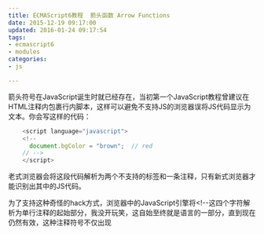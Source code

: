 ```yaml
---
title: ECMAScript6教程  箭头函数 Arrow Functions
date: 2015-12-19 09:17:00
updated: 2016-01-24 09:17:54
tags: 
- ecmascript6
- modules
categories: 
- js

---
```

箭头符号在JavaScript诞生时就已经存在，当初第一个JavaScript教程曾建议在HTML注释内包裹行内脚本，这样可以避免不支持JS的浏览器误将JS代码显示为文本。你会写这样的代码：
```javascript
    <script language="javascript">
    <!--
      document.bgColor = "brown";  // red
    // -->
    </script>
```
老式浏览器会将这段代码解析为两个不支持的标签和一条注释，只有新式浏览器才能识别出其中的JS代码。

为了支持这种奇怪的hack方式，浏览器中的JavaScript引擎将<!--这四个字符解析为单行注释的起始部分，我没开玩笑，这自始至终就是语言的一部分，直到现在仍然有效，这种注释符号不仅出现<script>标签后的首行，在JS代码的每个角落你都有可能见到它，甚至在Node中也是如此。

碰巧，[这种注释风](http://people.mozilla.org/~jorendorff/es6-draft.html#sec-html-like-comments)格首次在ES6中被标准化了，但在新标准中箭头被用来做其它事情。

箭头序列-->同样是单行注释的一部分。古怪的是，在HTML中-->之前的字符是注释的一部分，而在JS中-->之后的部分才是注释。

你一定感到陌生的是，只有当箭头在行首时才会注释当前行。这是因为在其它上下文中，-->是一个JS运算符：“趋向于”运算符！
```javascript
    function countdown(n) {
      while (n --> 0)  // "n goes to zero"
        alert(n);
      blastoff();
    }
```
上面这段代码可以[正常运行](http://codepen.io/anon/pen/oXZaBY?editors=001)，循环会一直重复直到n趋于0，这当然不是ES6中的新特性，它只不过是将两个你早已熟悉的特性通过一些误导性的手段结合在一起。你能理解么？通常来说，类似这种谜团都可以在[Stack Overflow](http://stackoverflow.com/questions/1642028/what-is-the-name-of-the-operator)上找到答案。

当然，同样地，小于等于操作符<=也形似箭头，你可以在JS代码、隐藏的图片样式中找到更多类似的箭头，但是我们就不继续寻找了，你应该注意到我们漏掉了一种特殊的箭头。

| <!-- | 单行注释 |
| ----- | ----- |
| --> | “趋向于”操作符 |
| <= | 小于等于 |
| => | 这又是什么？|

=>到底是什么？我们今天就来一探究竟。

首先，我们谈论一些有关函数的事情。


<!--more-->


## 函数表达式无处不在

JavaScript中有一个有趣的特性，无论何时，当你需要一个函数时，你都可以在想添加的地方输入这个函数。

举个例子，假设你尝试告诉浏览器用户点击一个特定按钮后的行为，你会这样写：
```javascript
    $("#confetti-btn").click(
```
jQuery的.click()方法接受一个参数：一个函数。没问题，你可以在这里输入一个函数：

```javascript
    $("#confetti-btn").click(function (event) {
      playTrumpet();
      fireConfettiCannon();
    });
```

对 于现在的我们来说，写出这样的代码相当自然，而回忆起在这种编程方式流行之前，这种写法相对陌生一些，许多语言中都没有这种特性。1958年，Lisp首 先支持函数表达式，也支持调用lambda函数，而C++，Python、C#以及Java在随后的多年中一直不支持这样的特性。

现在截然不同，所有的四种语言都已支持lambda函数，更新出现的语言普遍都支持内建的lambda函数。我们必须要感谢JavaScript和早期的JavaScript程序员，他们勇敢地构建了重度依赖lambda函数的库，让这种特性被广泛接受。

令人伤感的是，随后在所有我提及的语言中，只有JavaScript的lambda的语法最终变得冗长乏味。
```javascript
      // 六种语言中的简单函数示例
        function (a) { return a > 0; } // JS
        [](int a) { return a > 0; }  // C++
        (lambda (a) (> a 0))  ;; Lisp
        lambda a: a > 0  # Python
        a => a > 0  // C#
        a -> a > 0  // Java
```

## 箭袋中的新羽

ES6中引入了一种编写函数的新语法
```javascript
    // ES5
    var selected = allJobs.filter(function (job) {
      return job.isSelected();
    });
    // ES6
    var selected = allJobs.filter(job => job.isSelected());
```
当你只需要一个只有一个参数的简单函数时，可以使用新标准中的箭头函数，它的语法非常简单：标识符=>表达式。你无需输入function和return，一些小括号、大括号以及分号也可以省略。

（我个人对于这个特性非常感激，不再需要输入function这几个字符对我而言至关重要，因为我总是不可避免地错误写成functoin，然后我就不得不回过头改正它。）

如果要写一个接受多重参数（也可能没有参数，或者是不定参数、默认参数、参数解构）的函数，你需要用小括号包裹参数list。
```javascript
    // ES5
        var total = values.reduce(function (a, b) {
          return a + b;
        }, 0);
        // ES6
        var total = values.reduce((a, b) => a + b, 0);
```

我认为这看起来酷毙了。

正如你使用类似[Underscore.js](http://underscorejs.org/)和[Immutable.js](https://facebook.github.io/immutable-js/)这样的库提供的函数工具，箭头函数运行起来同样美不可言。事实上，Immutable的文档中的示例全都由ES6写成，其中的许多特性已经用上了箭头函数。

那么不是非常函数化的情况又如何呢？除表达式外，箭头函数还可以包含一个块语句。回想一下我们之前的示例：
```javascript
    // ES5
    $("#confetti-btn").click(function (event) {
      playTrumpet();
      fireConfettiCannon();
    });
```
这是它们在ES6中看起来的样子：
```javascript
    // ES6
    $("#confetti-btn").click(event => {
      playTrumpet();
      fireConfettiCannon();
    });
```
这是一个微小的改进，对于使用了[Promises](https://developer.mozilla.org/en-US/docs/Web/JavaScript/Reference/Global_Objects/Promise)的代码来说箭头函数的效果可以变得更加戏剧性，`}).then(function (result) { `这样的一行代码可以堆积起来。

*注意*，使用了**块语句的箭头函数不会自动返回值**，你需要使用return语句将所需值返回。

小提示：当使用箭头函数创建普通对象时，你总是需要将对象包裹在小括号里。

```javascript
    // 为与你玩耍的每一个小狗创建一个新的空对象
    var chewToys = puppies.map(puppy => {});   // 这样写会报Bug！
    var chewToys = puppies.map(puppy => ({})); //
```

用小括号包裹空对象就可以了。

不幸的是，一个空对象{}和一个空的块{}看起来完全一样。ES6中的规则是，紧随箭头的`{`被解析为块的开始，而不是对象的开始。因此，`puppy => {}`这段代码就被解析为没有任何行为并返回undefined的箭头函数。

更令人困惑的是，你的JavaScript引擎会将类似{key: value}的**对象字面量**解析为一个包含标记语句的块。幸运的是，{是唯一一个有歧义的字符，所以用小括号包裹对象字面量是唯一一个你需要牢记的小窍门。

## 这个函数的this值是什么呢？

普通function函数和箭头函数的行为有一个微妙的区别，箭头函数没有它自己的this值，箭头函数内的this值**继承自外围作用域**。

在我们尝试说明这个问题前，先一起回顾一下。

JavaScript中的this是如何工作的？它的值从哪里获取？[这些问题的答案](http://stackoverflow.com/questions/3127429/how-does-the-this-keyword-work)可都不简单，如果你对此倍感清晰，一定因为你长时间以来一直在处理类似的问题。

这个问题经常出现的其中一个原因是，无论是否需要，function函数总会自动接收一个this值。你是否写过这样的hack代码：
```javascript
    {
      ...
      addAll: function addAll(pieces) {
        var self = this;
        _.each(pieces, function (piece) {
          self.add(piece);
        });
      },
      ...
    }
```
在这里，你希望在内层函数里写的是this.add(piece)，不幸的是，内层函数并未从外层函数继承this的值。在内层函数里，this会是`window`或`undefined`，临时变量self用来将**外部的this值导入内部函数**。（另一种方式是在内部函数上执行.bind(this)，两种方法都不甚美观。）

在ES6中，不需要再hackthis了，但你需要遵循以下规则：

 - 通过object.method()语法调用的方法使用非箭头函数定义，这些函数需要从调用者的作用域中获取一个有意义的this值。
 - 其它情况全都使用箭头函数。

```javascript
    // ES6
    {
      ...
      addAll: function addAll(pieces) {
        _.each(pieces, piece => this.add(piece));
      },
      ...
    }
```

在ES6的版本中，注意addAll方法从它的调用者处获取了this值，**内部函数是一个箭头函数，所以它继承了外围作用域的this值**。

超赞的是，在ES6中你可以用更简洁的方式编写对象字面量中的方法，所以上面这段代码可以简化成：
```javascript
       // ES6的方法语法
        {
          ...
          addAll(pieces) {
            _.each(pieces, piece => this.add(piece));
          },
          ...
        }
```

## 借助箭头函数洞悉计算机科学的风尘往事

我们已经讨论了许多箭头函数的实际用例，它还有一种可能的使用方法：将ES6箭头函数作为一个学习工具，来深入挖掘计算的本质，是否实用，终将取决于你自己。

1936年，Alonzo Church和Alan Turing各自开发了强大的计算数学模型，图灵将他的模型称为a-machines，但是每一个人都称其为图灵机。Church写的是函数模型，他的模型被称为[lambda演算](https://zh.wikipedia.org/wiki/%CE%9B%E6%BC%94%E7%AE%97)（[λ-calculus](https://en.wikipedia.org/wiki/Lambda_calculus)）。这一成果也被Lisp借鉴，用LAMBDA来指示函数，这也是为何我们现在将函数表达式称为lambda函数。

但什么是lambda演算呢？“计算模型”又意味着什么呢？

用 几句话解释清楚很难，但是我会努力阐释：lambda演算是第一代编程语言的一种形式，但毕竟存储程序计算机在十几二十年后才诞生，所以它原本不是为编程 语言设计的，而是为了表达任意你想到的计算问题设计的一种极度简化的纯数学思想的语言。Church希望用这个模型来证明普遍意义的计算。

最终他发现，在他的系统中只需要一件东西：函数。

这种声明方式无与伦比，不借助对象、数组、数字、if语句、while循环、分号、赋值、逻辑运算符甚或是事件循环，只须使用函数就可以从0开始重建JavaScript能实现的每一种计算。

这是用Church的lambda标记写出来的数学家风格的“程序”示例：
```javascript
    fix = λf.(λx.f(λv.x(x)(v)))(λx.f(λv.x(x)(v)))
```
等效的JavaScript函数是这样的：
```javascript
    var fix = f => (x => f(v => x(x)(v)))
                   (x => f(v => x(x)(v)));
```
所以，在JavaScript中实现了一个可以运行的lambda演算，它根植于这门语言中。

Alonzo Church和lambda演算后继研究者们的故事，以及它是如何潜移默化地入驻每一门主流编程语言的，已经远超本文的讨论范围。但是如果你对计算机科学 的奠基感兴趣，或者你只是对一门只用函数就可以做许多类似循环和递归这样的事情的语言倍感兴趣，你可以在一个下雨的午后深入[邱奇数](https://zh.wikipedia.org/wiki/%E9%82%B1%E5%A5%87%E6%95%B0)（[Church numerals](https://en.wikipedia.org/wiki/Church_encoding)）和[不动点组合子](https://zh.wikipedia.org/wiki/%E4%B8%8D%E5%8A%A8%E7%82%B9%E7%BB%84%E5%90%88%E5%AD%90)（[Fixed-point combinator](https://en.wikipedia.org/wiki/Fixed-point_combinator#Strict_fixed_point_combinator)），在你的Firefox控制台或[Scratchpad](https://developer.mozilla.org/en-US/docs/Tools/Scratchpad)中仔细研究一番。结合ES6的箭头函数以及其它强大的功能，JavaScript称得上是一门探索lambda演算的最好的语言。

## 我何时可以使用箭头函数？

早在2013年，我就在Firefox中实现了ES6箭头函数的功能，Jan de Mooij为其优化加快了执行速度。感谢Tooru Fujisawa以及[ziyunfei](https://developer.mozilla.org/zh-CN/profiles/ziyunfei)（译者注：中国开发者，为Mozilla作了许多贡献）后续打的补丁。

微软Edge预览版中也实现了箭头函数的功能，如果你想立即在你的Web项目中使用箭头函数，可以使用[Babel](http://babeljs.io/)、[Traceur](https://github.com/google/traceur-compiler#what-is-traceur)或[TypeScript](http://www.typescriptlang.org/)，这三个工具均已实现相关功能。

我们的下一个话题是ES6中的一个非常陌生的特性，我们将一睹typeof x返回的全新的类型值。思考一下：不使用字符串如何命名？敬请期待我们下回分解，观众老爷们记得回来！